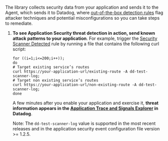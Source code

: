    The library collects security data from your application and sends it to the Agent, which sends it to Datadog, where [out-of-the-box detection rules][202] flag attacker techniques and potential misconfigurations so you can take steps to remediate. 
   
1.  **To see Application Security threat detection in action, send known attack patterns to your application**. For example, trigger the [Security Scanner Detected][203] rule by running a file that contains the following curl script:
    <div>
    <pre><code>for ((i=1;i<=200;i++)); <br>do<br># Target existing service’s routes<br>curl https://your-application-url/existing-route -A dd-test-scanner-log;<br># Target non existing service’s routes<br>curl https://your-application-url/non-existing-route -A dd-test-scanner-log;<br>done</code></pre></div>

    A few minutes after you enable your application and exercise it, **threat information appears in the [Application Trace and Signals Explorer][201] in Datadog**.

    Note: The `dd-test-scanner-log` value is supported in the most recent releases and in the application security event configuration file version >= 1.2.5.

[201]: https://app.datadoghq.com/security/appsec
[202]: /security_platform/default_rules/#cat-application-security
[203]: /security_platform/default_rules/security-scan-detected/
